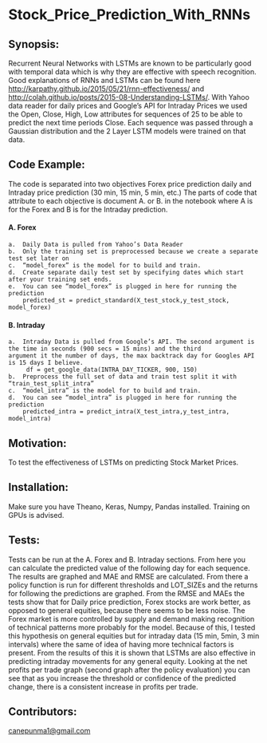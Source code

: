# Stock_Price_Prediction_With_RNNs

## Synopsis:
Recurrent Neural Networks with LSTMs are known to be particularly good with temporal data which is why they are effective with speech recognition. Good explanations of RNNs and LSTMs can be found here http://karpathy.github.io/2015/05/21/rnn-effectiveness/ and http://colah.github.io/posts/2015-08-Understanding-LSTMs/.  With Yahoo data reader for daily prices and Google’s API for Intraday Prices we used the Open, Close, High, Low attributes for sequences of 25 to be able to predict the next time periods Close. Each sequence was passed through a Gaussian distribution and the 2 Layer LSTM models were trained on that data. 


## Code Example:
The code is separated into two objectives Forex price prediction daily and Intraday price prediction (30 min, 15 min, 5 min, etc.) The parts of code that attribute to each objective is document A. or B. in the notebook where A is for the Forex and B is for the Intraday prediction.

#### A.	Forex
    a.	Daily Data is pulled from Yahoo’s Data Reader
    b.	Only the training set is preprocessed because we create a separate test set later on
    c.	“model_forex” is the model for to build and train.
    d.	Create separate daily test set by specifying dates which start after your training set ends.
    e.	You can see “model_forex” is plugged in here for running the prediction
        predicted_st = predict_standard(X_test_stock,y_test_stock, model_forex)
####  B.	Intraday
    a.	Intraday Data is pulled from Google’s API. The second argument is the time in seconds (900 secs = 15 mins) and the third                argument it the number of days, the max backtrack day for Googles API is 15 days I believe.
         df = get_google_data(INTRA_DAY_TICKER, 900, 150)
    b.	Preprocess the full set of data and train test split it with “train_test_split_intra”
    c.	“model_intra” is the model for to build and train.
    d.	You can see “model_intra” is plugged in here for running the prediction
        predicted_intra = predict_intra(X_test_intra,y_test_intra, model_intra)

## Motivation:
To test the effectiveness of LSTMs on predicting Stock Market Prices.

## Installation:
Make sure you have Theano, Keras, Numpy, Pandas installed. Training on GPUs is advised.

## Tests:
Tests can be run at the A. Forex and B. Intraday sections. From here you can calculate the predicted value of the following day for each sequence. The results are graphed and MAE and RMSE are calculated. From there a policy function is run for different thresholds and LOT_SIZEs and the returns for following the predictions are graphed.
From the RMSE and MAEs the tests show that for Daily price prediction, Forex stocks are work better, as opposed to general equities, because there seems to be less noise. The Forex market is more controlled by supply and demand making recognition of technical patterns more probably for the model. Because of this, I tested this hypothesis on general equities but for intraday data (15 min, 5min, 3 min intervals) where the same of idea of having more technical factors is present. From the results of this it is shown that LSTMs are also effective in predicting intraday movements for any general equity. Looking at the net profits per trade graph (second graph after the policy evaluation) you can see that as you increase the threshold or confidence of the predicted change, there is a consistent increase in profits per trade. 

## Contributors:
canepunma1@gmail.com

